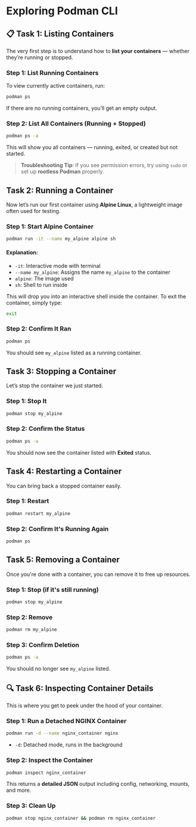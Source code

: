 # Exploring Podman CLI

## 📋 Task 1: Listing Containers

The very first step is to understand how to **list your containers** — whether they’re running or stopped.

###  Step 1: List Running Containers
To view currently active containers, run:
```bash
podman ps
````

If there are no running containers, you’ll get an empty output.

###  Step 2: List All Containers (Running + Stopped)

```bash
podman ps -a
```

This will show you all containers — running, exited, or created but not started.

>  **Troubleshooting Tip**:
> If you see permission errors, try using `sudo` or set up **rootless Podman** properly.


##  Task 2: Running a Container

Now let’s run our first container using **Alpine Linux**, a lightweight image often used for testing.

###  Step 1: Start Alpine Container

```bash
podman run -it --name my_alpine alpine sh
```

#### Explanation:

* `-it`: Interactive mode with terminal
* `--name my_alpine`: Assigns the name `my_alpine` to the container
* `alpine`: The image used
* `sh`: Shell to run inside

This will drop you into an interactive shell inside the container.
To exit the container, simply type:

```bash
exit
```

###  Step 2: Confirm It Ran

```bash
podman ps
```

You should see `my_alpine` listed as a running container.

##  Task 3: Stopping a Container

Let’s stop the container we just started.

###  Step 1: Stop It

```bash
podman stop my_alpine
```

###  Step 2: Confirm the Status

```bash
podman ps -a
```

You should now see the container listed with **Exited** status.


##  Task 4: Restarting a Container

You can bring back a stopped container easily.

###  Step 1: Restart

```bash
podman restart my_alpine
```

###  Step 2: Confirm It's Running Again

```bash
podman ps
```


##  Task 5: Removing a Container

Once you're done with a container, you can remove it to free up resources.

###  Step 1: Stop (if it's still running)

```bash
podman stop my_alpine
```

###  Step 2: Remove

```bash
podman rm my_alpine
```

###  Step 3: Confirm Deletion

```bash
podman ps -a
```

You should no longer see `my_alpine` listed.


## 🔍 Task 6: Inspecting Container Details

This is where you get to peek under the hood of your container.

###  Step 1: Run a Detached NGINX Container

```bash
podman run -d --name nginx_container nginx
```

* `-d`: Detached mode, runs in the background

###  Step 2: Inspect the Container

```bash
podman inspect nginx_container
```

This returns a **detailed JSON** output including config, networking, mounts, and more.

###  Step 3: Clean Up

```bash
podman stop nginx_container && podman rm nginx_container
```

